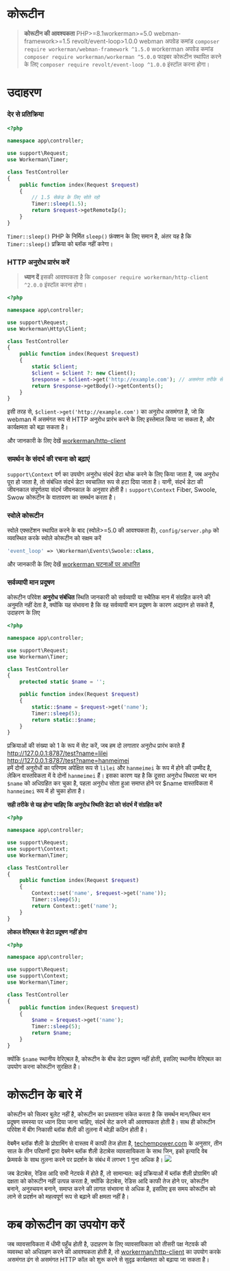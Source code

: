 # कोरूटीन

> **कोरूटीन की आवश्यकता**
> PHP>=8.1workerman>=5.0 webman-framework>=1.5 revolt/event-loop>1.0.0
> webman अपग्रेड कमांड `composer require workerman/webman-framework ^1.5.0`
> workerman अपग्रेड कमांड `composer require workerman/workerman ^5.0.0`
> फाइबर कोरूटीन स्थापित करने के लिए `composer require revolt/event-loop ^1.0.0` इंस्टॉल करना होगा।

# उदाहरण
### देर से प्रतिक्रिया

```php
<?php

namespace app\controller;

use support\Request;
use Workerman\Timer;

class TestController
{
    public function index(Request $request)
    {
        // 1.5 सेकंड के लिए सोते रहो
        Timer::sleep(1.5);
        return $request->getRemoteIp();
    }
}
```
`Timer::sleep()` PHP के निर्मित `sleep()` फ़ंक्शन के लिए समान है, अंतर यह है कि `Timer::sleep()` प्रक्रिया को ब्लॉक नहीं करेगा।


### HTTP अनुरोध प्रारंभ करें

> **ध्यान दें**
> इसकी आवश्यकता है कि `composer require workerman/http-client ^2.0.0` इंस्टॉल करना होगा।

```php
<?php

namespace app\controller;

use support\Request;
use Workerman\Http\Client;

class TestController
{
    public function index(Request $request)
    {
        static $client;
        $client = $client ?: new Client();
        $response = $client->get('http://example.com'); // असमंगत तरीके से अनुरोध प्रारंभ करें
        return $response->getBody()->getContents();
    }
}
```
इसी तरह से, `$client->get('http://example.com')` का अनुरोध असमंगत है, जो कि webman में असमंगत रूप से HTTP अनुरोध प्रारंभ करने के लिए इस्तेमाल किया जा सकता है, और कार्यक्षमता को बढ़ा सकता है।

और जानकारी के लिए देखें [workerman/http-client](https://www.workerman.net/doc/workerman/components/workerman-http-client.html)

### समर्थन के संदर्भ की रचना को बढ़ाएं

`support\Context` वर्ग का उपयोग अनुरोध संदर्भ डेटा थोक करने के लिए किया जाता है, जब अनुरोध पूरा हो जाता है, तो संबंधित संदर्भ डेटा स्वचालित रूप से हटा दिया जाता है। यानी, संदर्भ डेटा की जीवनकाल संपूर्णतया संदर्भ जीवनकाल के अनुसार होती है। `support\Context` Fiber, Swoole, Swow कोरूटीन के वातावरण का समर्थन करता है।



### स्वोले कोरूटीन
स्वोले एक्सटेंशन स्थापित करने के बाद (स्वोले>=5.0 की आवश्यकता है), `config/server.php` को व्यवस्थित करके स्वोले कोरूटीन को सक्षम करें
```php
'event_loop' => \Workerman\Events\Swoole::class,
```

और जानकारी के लिए देखें [workerman घटनाओं पर आधारित](https://www.workerman.net/doc/workerman/appendices/event.html)

### सर्वव्यापी मान प्रदूषण

कोरूटीन परिवेश **अनुरोध संबंधित** स्थिति जानकारी को सर्वव्यापी या स्थैतिक मान में संग्रहित करने की अनुमति नहीं देता है, क्योंकि यह संभावना है कि वह सर्वव्यापी मान प्रदूषण के कारण अद्यतन हो सकते हैं, उदाहरण के लिए

```php
<?php

namespace app\controller;

use support\Request;
use Workerman\Timer;

class TestController
{
    protected static $name = '';

    public function index(Request $request)
    {
        static::$name = $request->get('name');
        Timer::sleep(5);
        return static::$name;
    }
}
```

प्रक्रियाओं की संख्या को 1 के रूप में सेट करें, जब हम दो लगातार अनुरोध प्रारंभ करते हैं  
http://127.0.0.1:8787/test?name=lilei  
http://127.0.0.1:8787/test?name=hanmeimei  
हमें दोनों अनुरोधों का परिणाम अपेक्षित रूप से `lilei` और `hanmeimei` के रूप में होने की उम्मीद है, लेकिन वास्तविकता में वे दोनों `hanmeimei` हैं।
इसका कारण यह है कि दूसरा अनुरोध स्थिरता चर मान `$name` को अधिग्रहित कर चुका है, पहला अनुरोध सोता हुआ समाप्त होने पर $name वास्तविकता में `hanmeimei` रूप में हो चुका होता है।

**सही तरीके से यह होना चाहिए कि अनुरोध स्थिति डेटा को संदर्भ में संग्रहित करें**
```php
<?php

namespace app\controller;

use support\Request;
use support\Context;
use Workerman\Timer;

class TestController
{
    public function index(Request $request)
    {
        Context::set('name', $request->get('name'));
        Timer::sleep(5);
        return Context::get('name');
    }
}
```

**लोकल वेरिएबल से डेटा प्रदूषण नहीं होगा**
```php
<?php

namespace app\controller;

use support\Request;
use support\Context;
use Workerman\Timer;

class TestController
{
    public function index(Request $request)
    {
        $name = $request->get('name');
        Timer::sleep(5);
        return $name;
    }
}
```
क्योंकि `$name` स्थानीय वेरिएबल है, कोरूटीन के बीच डेटा प्रदूषण नहीं होती, इसलिए स्थानीय वेरिएबल का उपयोग करना कोरूटीन सुरक्षित है।

# कोरूटीन के बारे में
कोरूटीन को सिल्वर बुलेट नहीं है, कोरूटीन का प्रस्तावना संकेत करता है कि समर्थन मान/स्थिर मान प्रदूषण समस्या पर ध्यान दिया जाना चाहिए, संदर्भ सेट करने की आवश्यकता होती है। साथ ही कोरूटीन परिवेश में बीग निकासी ब्लॉक शैली की तुलना में थोड़ी कठिन होती है।

वेबमैन ब्लॉक शैली के प्रोग्रामिंग से वास्तव में काफी तेज होता है, [techempower.com](https://www.techempower.com/benchmarks/#section=data-r21&l=zijnjz-6bj&test=db&f=1ekg-cbcw-2t4w-27wr68-pc0-iv9slc-0-1ekgw-39g-kxs00-o0zk-4fu13d-2x8do8-2) के अनुसार, तीन साल के तीन परिक्षणों द्वारा वेबमेन ब्लॉक शैली डेटाबेस व्यावसायिकता के साथ जिन, इको इत्यादि वेब फ्रेमवर्क के साथ तुलना करने पर प्रदर्शन के संबंध में लगभग 1 गुना अधिक है।
![](../../assets/img/benchemarks-go-sw.png?)

जब डेटाबेस, रेडिस आदि सभी नेटवर्क में होते हैं, तो सामान्यत: कई प्रक्रियाओं में ब्लॉक शैली प्रोग्रामिंग की दक्षता को कोरूटीन नहीं उत्पन्न करता है, क्योंकि डेटाबेस, रेडिस आदि काफी तेज होने पर, कोरूटीन बनाने, अनुस्चयन बनाने, समाप्त करने की लागत संभावना से अधिक है, इसलिए इस समय कोरूटीन को लाने से प्रदर्शन को महत्वपूर्ण रूप से बढ़ाने की क्षमता नहीं है।

# कब कोरूटीन का उपयोग करें
जब व्यावसायिकता में धीमी पहुँच होती है, उदाहरण के लिए व्यावसायिकता को तीसरी पक्ष नेटवर्क की व्यवस्था को अधिग्रहण करने की आवश्यकता होती है, तो [workerman/http-client](https://www.workerman.net/doc/workerman/components/workerman-http-client.html) का उपयोग करके असमंगत ढंग से असमंगत HTTP कॉल को शुरू करने से सुदृढ़ कार्यक्षमता को बढ़ाया जा सकता है।

